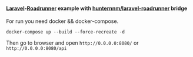 #### [Laravel](https://laravel.com)-[Roadrunner](https://roadrunner.dev) example with [hunternnm/laravel-roadrunner](https://github.com/Hunternnm/laravel-roadrunner) bridge

For run you need docker && docker-compose.
```shell
docker-compose up --build --force-recreate -d
```

Then go to browser and open `http://0.0.0.0:8080/` or `http://0.0.0.0:8080/api`